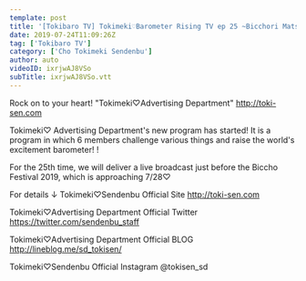 ```yaml
---
template: post
title: '[Tokibaro TV] Tokimeki♡Barometer Rising TV ep 25 ~Bicchori Matsuri 2019 Live Streaming Edition~'
date: 2019-07-24T11:09:26Z
tag: ['Tokibaro TV']
category: ['Cho Tokimeki Sendenbu']
author: auto 
videoID: ixrjwAJ8VSo
subTitle: ixrjwAJ8VSo.vtt
---
```

Rock on to your heart! "Tokimeki♡Advertising Department"
http://toki-sen.com

Tokimeki♡ Advertising Department's new program has started!
It is a program in which 6 members challenge various things and raise the world's excitement barometer! !

For the 25th time, we will deliver a live broadcast just before the Biccho Festival 2019, which is approaching 7/28♡

For details ↓
Tokimeki♡Sendenbu Official Site
http://toki-sen.com

Tokimeki♡Advertising Department Official Twitter
https://twitter.com/sendenbu_staff

Tokimeki♡Advertising Department Official BLOG
http://lineblog.me/sd_tokisen/

Tokimeki♡Sendenbu Official Instagram
@tokisen_sd